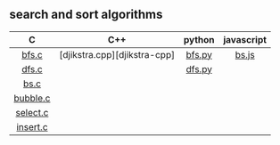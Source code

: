 ## search and sort algorithms


|           C          |              C++             |      python      |   javascript   |
|:--------------------:|:----------------------------:|:----------------:|:--------------:|
|    [bfs.c][bfs-c]    | [djikstra.cpp][djikstra-cpp] | [bfs.py][bfs-py] | [bs.js][bs-js] |
|    [dfs.c][dfs-c]    |                              | [dfs.py][dfs-py] |                |
|     [bs.c][bs-c]     |                              |                  |                |
| [bubble.c][bubble-c] |                              |                  |                |
| [select.c][select-c] |                              |                  |                |
| [insert.c][insert-c] |                              |                  |                |

[bfs-c]:	 C/bfs.c
[dfs-c]:	 C/dfs.c
[bs-c]:		 C/bs.c
[bubble-c]:	 C/bubble.c
[select-c]:	 C/select.c
[insert-c]:	 C/insert.c
[bfs-py]:	 python/bfs.py
[dfs-py]:	 python/dfs.py
[bs-js]:	 javascript/bs.js

